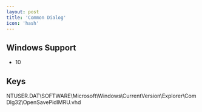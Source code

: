 ```yaml
---
layout: post
title: 'Common Dialog'
icon: 'hash'
---
```


## Windows Support

- 10



## Keys

NTUSER.DAT\SOFTWARE\Microsoft\Windows\CurrentVersion\Explorer\ComDlg32\OpenSavePidlMRU\.vhd

